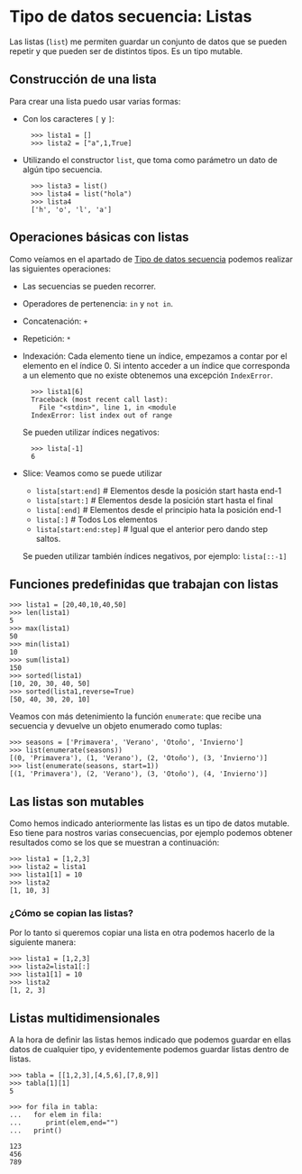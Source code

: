 # Tipo de datos secuencia: Listas

Las listas (`list`) me permiten guardar un conjunto de datos que se pueden repetir y que pueden ser de distintos tipos. Es un tipo mutable.

## Construcción de una lista 

Para crear una lista puedo usar varias formas:

* Con los caracteres `[` y `]`:

		>>> lista1 = []
		>>> lista2 = ["a",1,True]

* Utilizando el constructor `list`, que toma como parámetro un dato de algún tipo secuencia.

		>>> lista3 = list()
		>>> lista4 = list("hola")
		>>> lista4
		['h', 'o', 'l', 'a']

## Operaciones básicas con listas

Como veíamos en el apartado de [Tipo de datos secuencia](../u13) podemos realizar las siguientes operaciones:

* Las secuencias se pueden recorrer.
* Operadores de pertenencia: `in` y `not in`.
* Concatenación: `+` 
* Repetición: `*`
* Indexación: Cada elemento tiene un índice, empezamos a contar por el elemento en el índice 0. Si intento acceder a un índice que corresponda a un elemento que no existe obtenemos una excepción `IndexError`.

		>>> lista1[6]
		Traceback (most recent call last):
		  File "<stdin>", line 1, in <module
		IndexError: list index out of range	

	Se pueden utilizar índices negativos:

		>>> lista[-1]
		6

* Slice: Veamos como se puede utilizar

	* `lista[start:end]` 	  # Elementos desde la posición start hasta end-1
	* `lista[start:]`    	  # Elementos desde la posición start hasta el final
	* `lista[:end]`      	  # Elementos desde el principio hata la posición end-1
	* `lista[:]` 		 	  # Todos Los elementos	    
	* `lista[start:end:step]` # Igual que el anterior pero dando step saltos.
 		
 	Se pueden utilizar también índices negativos, por ejemplo: `lista[::-1]`

## Funciones predefinidas que trabajan con listas

	>>> lista1 = [20,40,10,40,50]
	>>> len(lista1)
	5
	>>> max(lista1)
	50
	>>> min(lista1)
	10
	>>> sum(lista1)
	150
	>>> sorted(lista1)
	[10, 20, 30, 40, 50]
	>>> sorted(lista1,reverse=True)
	[50, 40, 30, 20, 10]

Veamos con más detenimiento la función `enumerate`: que recibe una secuencia y devuelve un objeto enumerado como tuplas:

	>>> seasons = ['Primavera', 'Verano', 'Otoño', 'Invierno']
	>>> list(enumerate(seasons))
	[(0, 'Primavera'), (1, 'Verano'), (2, 'Otoño'), (3, 'Invierno')]
	>>> list(enumerate(seasons, start=1))
	[(1, 'Primavera'), (2, 'Verano'), (3, 'Otoño'), (4, 'Invierno')]


## Las listas son mutables

Como hemos indicado anteriormente las listas es un tipo de datos mutable. Eso tiene para nostros varias consecuencias, por ejemplo podemos obtener resultados como se los que se muestran a continuación:

	>>> lista1 = [1,2,3]
	>>> lista2 = lista1
	>>> lista1[1] = 10
	>>> lista2
	[1, 10, 3]

### ¿Cómo se copian las listas?

Por lo tanto si queremos copiar una lista en otra podemos hacerlo de la siguiente manera:

	>>> lista1 = [1,2,3]
	>>> lista2=lista1[:]
	>>> lista1[1] = 10
	>>> lista2
	[1, 2, 3]

## Listas multidimensionales

A la hora de definir las listas hemos indicado que podemos guardar en ellas datos de cualquier tipo, y evidentemente podemos guardar listas dentro de listas. 

	>>> tabla = [[1,2,3],[4,5,6],[7,8,9]]
	>>> tabla[1][1]
	5

	>>> for fila in tabla:
	...   for elem in fila:
	...      print(elem,end="")
	...   print()
	 
	123
	456
	789
